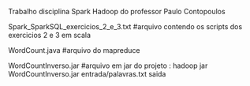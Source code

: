 Trabalho disciplina Spark Hadoop do professor Paulo Contopoulos


Spark_SparkSQL_exercicios_2_e_3.txt
#arquivo contendo os scripts dos exercicios 2 e 3 em scala

WordCount.java
#arquivo do mapreduce


WordCountInverso.jar
#arquivo em jar do projeto : hadoop jar WordCountInverso.jar entrada/palavras.txt saida
